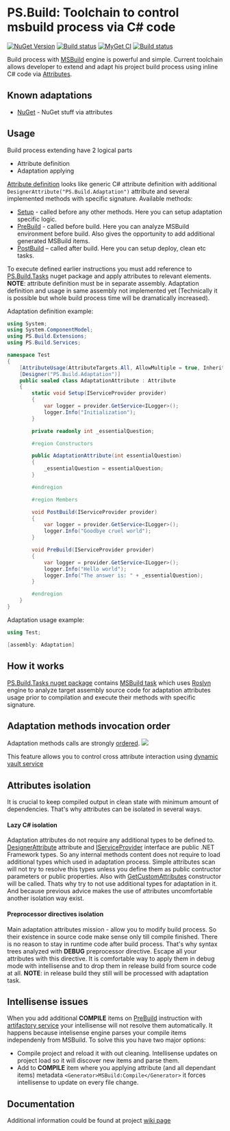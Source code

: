 # PS.Build: Toolchain to control msbuild process via C# code
[![NuGet Version](https://img.shields.io/nuget/v/PS.Build.svg?label=master+nuget)](https://www.nuget.org/packages?q=PS.Build)
[![Build status](https://ci.appveyor.com/api/projects/status/ki1xn6w347k0vord?svg=true)](https://ci.appveyor.com/project/BlackGad/ps-build)
[![MyGet CI](https://img.shields.io/myget/ps-projects/vpre/ps.build.svg?label=CI+nuget)](https://www.myget.org/gallery/ps-projects)
[![Build status](https://ci.appveyor.com/api/projects/status/ixmnwi3hxi4jot9b?svg=true)](https://ci.appveyor.com/project/BlackGad/ps-build-xhs18)

Build process with [MSBuild](https://msdn.microsoft.com/en-us/library/0k6kkbsd.aspx) engine is powerful and simple. Current toolchain allows developer to extend and adapt his project build process using inline C# code via [Attributes](https://msdn.microsoft.com/en-us/library/aa288454(v=vs.71).aspx).

## Known adaptations
* [NuGet](https://github.com/BlackGad/PS.Build.Nuget) - NuGet stuff via attributes 

## Usage
Build process extending have 2 logical parts 
*	Attribute definition
*	Adaptation applying

[Attribute definition](https://github.com/BlackGad/PS.Build/wiki/Adaptation-attribute) looks like generic C# attribute definition with additional ```DesignerAttribute("PS.Build.Adaptation")``` attribute and several implemented methods with specific signature. Available methods:
* [Setup](https://github.com/BlackGad/PS.Build/wiki/Setup-method) - called before any other methods. Here you can setup adaptation specific logic.
* [PreBuild](https://github.com/BlackGad/PS.Build/wiki/PreBuild-method) - called before build. Here you can analyze MSBuild environment before build. Also gives the opportunity to add additional generated MSBuild items.
* [PostBuild](https://github.com/BlackGad/PS.Build/wiki/PostBuild-method) – called after build. Here you can setup deploy, clean etc tasks.

To execute defined earlier instructions you must add reference to [PS.Build.Tasks](https://www.nuget.org/packages/PS.Build.Tasks/) nuget package and apply attributes to relevant elements. **NOTE**: attribute definition must be in separate assembly. Adaptation definition and usage in same assembly not implemented yet (Technically it is possible but whole build process time will be dramatically increased). 

Adaptation definition example:
```csharp
using System;
using System.ComponentModel;
using PS.Build.Extensions;
using PS.Build.Services;

namespace Test
{
    [AttributeUsage(AttributeTargets.All, AllowMultiple = true, Inherited = false)]
    [Designer("PS.Build.Adaptation")]
    public sealed class AdaptationAttribute : Attribute
    {
        static void Setup(IServiceProvider provider)
        {
            var logger = provider.GetService<ILogger>();
            logger.Info("Initialization");
        }

        private readonly int _essentialQuestion;

        #region Constructors

        public AdaptationAttribute(int essentialQuestion)
        {
            _essentialQuestion = essentialQuestion;
        }

        #endregion

        #region Members

        void PostBuild(IServiceProvider provider)
        {
            var logger = provider.GetService<ILogger>();
            logger.Info("Goodbye cruel world");
        }

        void PreBuild(IServiceProvider provider)
        {
            var logger = provider.GetService<ILogger>();
            logger.Info("Hello world");
            logger.Info("The answer is: " + _essentialQuestion);
        }

        #endregion
    }
}
```

Adaptation usage example:
```csharp
using Test;

[assembly: Adaptation]
```
## How it works
[PS.Build.Tasks nuget package](https://www.nuget.org/packages/PS.Build.Tasks/) contains [MSBuild task](https://msdn.microsoft.com/en-us/library/t9883dzc.aspx) which uses [Roslyn](https://github.com/dotnet/roslyn) engine to analyze target assembly source code for adaptation attributes usage prior to compilation and execute their methods with specific signature.
## Adaptation methods invocation order
Adaptation methods calls are strongly [ordered](https://github.com/BlackGad/PS.Build/wiki/Method-invocation-order).
<img src="https://rawgit.com/BlackGad/PS.Build/master/.Assets/ExecutionOrder.svg"/>
<!--<img src="https://cdn.rawgit.com/BlackGad/PS.Build/master/.Assets/ExecutionOrder.svg"/>-->
This feature allows you to control cross attribute interaction using [dynamic vault service](https://github.com/BlackGad/PS.Build/wiki/Dynamic-vault-service)

## Attributes isolation
It is crucial to keep compiled output in clean state with minimum amount of dependencies. That's why attributes can be isolated in several ways.
#### Lazy C# isolation
Adaptation attributes do not require any additional types to be defined to. [DesignerAttribute](https://msdn.microsoft.com/en-us/library/system.componentmodel.designerattribute(v=vs.110).aspx) attribute and [IServiceProvider](https://msdn.microsoft.com/en-us/library/system.iserviceprovider(v=vs.110).aspx) interface are public .NET Framework types. So any internal methods content does not require to load additional types which used in adaptation process. Simple attributes scan will not try to resolve this types unless you define them as public contructor parameters or public properties. Also with [GetCustomAttributes](https://msdn.microsoft.com/en-us/library/system.type.getcustomattributes(v=vs.110).aspx) constructor will be called. Thats why try to not use additional types for adaptation in it. And because previous advice makes the use of attributes uncomfortable another isolation way exist.
#### Preprocessor directives isolation
Main adaptation attributes mission - allow you to modify build process. So their existence in source code make sense only till compile finished. There is no reason to stay in runtime code after build process. That's why syntax trees analyzed with **DEBUG** preprocessor directive. Escape all your attributes with this directive. It is comfortable way to apply them in debug mode with intellisense and to drop them in release build from source code at all. **NOTE**: in release build they still will be processed with adaptation task.

## Intellisense issues
When you add additional **COMPILE** items on [PreBuild](https://github.com/BlackGad/PS.Build/wiki/PreBuild-method) instruction with [artifactory service](https://github.com/BlackGad/PS.Build/wiki/Artifactory-service) your intellisense will not resolve them automatically. It happens because intelisense engine parses your compile items independenly from MSBuild. To solve this you have two major options:
* Compile project and reload it with out cleaning. Intellisense updates on project load so it will discover new items and parse them.
* Add to **COMPILE** item where you applying attribute (and all dependant items) metadata `<Generator>MSBuild:Compile</Generator>` it forces intellisense to update on every file change.

## Documentation
Additional information could be found at project [wiki page](https://github.com/BlackGad/PS.Build/wiki)
